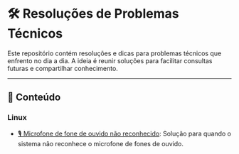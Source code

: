 # 🛠️ Resoluções de Problemas Técnicos

Este repositório contém resoluções e dicas para problemas técnicos que enfrento no dia a dia. A ideia é reunir soluções para facilitar consultas futuras e compartilhar conhecimento.

---

## 📂 Conteúdo

### **Linux**
- [🎙️ Microfone de fone de ouvido não reconhecido](./linux/microfone-fone-nao-reconhecido.md): Solução para quando o sistema não reconhece o microfone de fones de ouvido.

